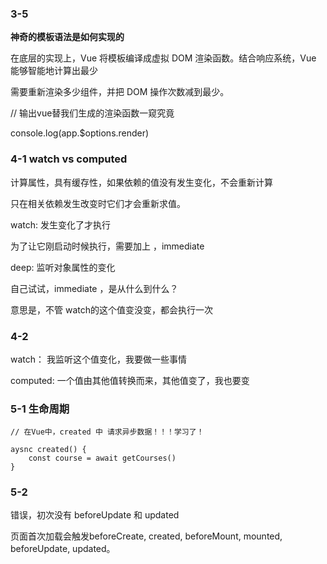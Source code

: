 ### 3-5 

**神奇的模板语法是如何实现的**

在底层的实现上，Vue 将模板编译成虚拟 DOM 渲染函数。结合响应系统，Vue 能够智能地计算出最少

需要重新渲染多少组件，并把 DOM 操作次数减到最少。



// 输出vue替我们生成的渲染函数一窥究竟 

console.log(app.$options.render) 



### 4-1 watch  vs  computed

计算属性，具有缓存性，如果依赖的值没有发生变化，不会重新计算

只在相关依赖发生改变时它们才会重新求值。



watch: 发生变化了才执行

为了让它刚启动时候执行，需要加上 ，immediate

deep: 监听对象属性的变化



自己试试，immediate ，是从什么到什么？

意思是，不管 watch的这个值变没变，都会执行一次



###  4-2 

watch： 我监听这个值变化，我要做一些事情

computed: 一个值由其他值转换而来，其他值变了，我也要变



### 5-1 生命周期

```
// 在Vue中，created 中 请求异步数据！！！学习了！

aysnc created() {
	const course = await getCourses()
}
```

### 5-2

错误，初次没有 beforeUpdate  和 updated

页面首次加载会触发beforeCreate, created, beforeMount, mounted, beforeUpdate, updated。